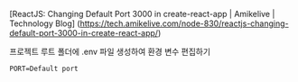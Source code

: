 [ReactJS: Changing Default Port 3000 in create-react-app | Amikelive | Technology Blog] (https://tech.amikelive.com/node-830/reactjs-changing-default-port-3000-in-create-react-app/)

프로젝트 루트 폴더에
.env
파일 생성하여 환경 변수 편집하기
```
PORT=Default port
```